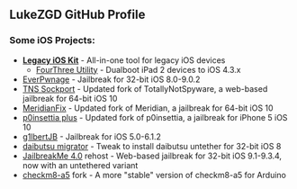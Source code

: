 ## LukeZGD GitHub Profile

### Some iOS Projects:
- [**Legacy iOS Kit**](https://github.com/LukeZGD/Legacy-iOS-Kit) - All-in-one tool for legacy iOS devices
    - [FourThree Utility](https://github.com/LukeZGD/FourThree-iPad2) - Dualboot iPad 2 devices to iOS 4.3.x
- [EverPwnage](https://github.com/LukeZGD/EverPwnage) - Jailbreak for 32-bit iOS 8.0-9.0.2
- [TNS Sockport](https://github.com/LukeZGD/tns-sockport) - Updated fork of TotallyNotSpyware, a web-based jailbreak for 64-bit iOS 10
- [MeridianFix](https://github.com/LukeZGD/MeridianFix) - Updated fork of Meridian, a jailbreak for 64-bit iOS 10
- [p0insettia plus](https://github.com/LukeZGD/p0insettia-plus) - Updated fork of p0insettia, a jailbreak for iPhone 5 iOS 10
- [g1lbertJB](https://github.com/g1lbertJB/g1lbertJB) - Jailbreak for iOS 5.0-6.1.2
- [daibutsu migrator](https://github.com/LukeZGD/daibutsu-migrator) - Tweak to install daibutsu untether for 32-bit iOS 8
- [JailbreakMe 4.0](https://github.com/LukeZGD/jbme4) rehost - Web-based jailbreak for 32-bit iOS 9.1-9.3.4, now with an untethered variant
- [checkm8-a5](https://github.com/LukeZGD/checkm8-a5) fork - A more "stable" version of checkm8-a5 for Arduino
